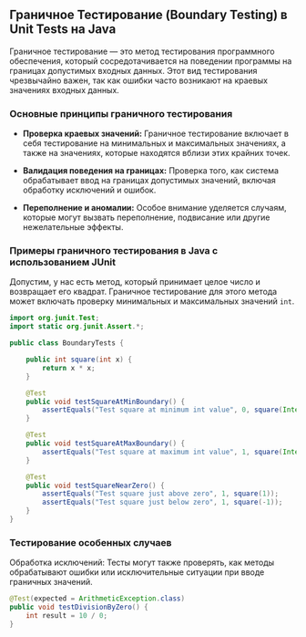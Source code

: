 ## Граничное Тестирование (Boundary Testing) в Unit Tests на Java

Граничное тестирование — это метод тестирования программного обеспечения, который сосредотачивается на поведении программы на границах допустимых входных данных. Этот вид тестирования чрезвычайно важен, так как ошибки часто возникают на краевых значениях входных данных.

### Основные принципы граничного тестирования

- **Проверка краевых значений:** Граничное тестирование включает в себя тестирование на минимальных и максимальных значениях, а также на значениях, которые находятся вблизи этих крайних точек.

- **Валидация поведения на границах:** Проверка того, как система обрабатывает ввод на границах допустимых значений, включая обработку исключений и ошибок.

- **Переполнение и аномалии:** Особое внимание уделяется случаям, которые могут вызвать переполнение, подвисание или другие нежелательные эффекты.

### Примеры граничного тестирования в Java с использованием JUnit

Допустим, у нас есть метод, который принимает целое число и возвращает его квадрат. Граничное тестирование для этого метода может включать проверку минимальных и максимальных значений `int`.

```java
import org.junit.Test;
import static org.junit.Assert.*;

public class BoundaryTests {

    public int square(int x) {
        return x * x;
    }

    @Test
    public void testSquareAtMinBoundary() {
        assertEquals("Test square at minimum int value", 0, square(Integer.MIN_VALUE));
    }

    @Test
    public void testSquareAtMaxBoundary() {
        assertEquals("Test square at maximum int value", 1, square(Integer.MAX_VALUE));
    }

    @Test
    public void testSquareNearZero() {
        assertEquals("Test square just above zero", 1, square(1));
        assertEquals("Test square just below zero", 1, square(-1));
    }
}
```

### Тестирование особенных случаев
Обработка исключений: Тесты могут также проверять, как методы обрабатывают ошибки или исключительные ситуации при вводе граничных значений.

```java
@Test(expected = ArithmeticException.class)
public void testDivisionByZero() {
    int result = 10 / 0;
}
```

